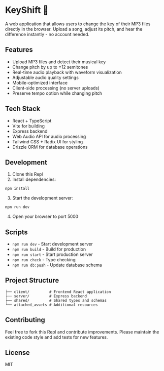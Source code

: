 # KeyShift 🎵

A web application that allows users to change the key of their MP3 files directly in the browser. Upload a song, adjust its pitch, and hear the difference instantly - no account needed.

## Features

- Upload MP3 files and detect their musical key
- Change pitch by up to ±12 semitones
- Real-time audio playback with waveform visualization
- Adjustable audio quality settings
- Mobile-optimized interface
- Client-side processing (no server uploads)
- Preserve tempo option while changing pitch

## Tech Stack

- React + TypeScript
- Vite for building
- Express backend
- Web Audio API for audio processing
- Tailwind CSS + Radix UI for styling
- Drizzle ORM for database operations

## Development

1. Clone this Repl
2. Install dependencies:
```bash
npm install
```
3. Start the development server:
```bash
npm run dev
```
4. Open your browser to port 5000

## Scripts

- `npm run dev` - Start development server
- `npm run build` - Build for production
- `npm run start` - Start production server
- `npm run check` - Type checking
- `npm run db:push` - Update database schema

## Project Structure

```
├── client/         # Frontend React application
├── server/         # Express backend
├── shared/         # Shared types and schemas
└── attached_assets # Additional resources
```

## Contributing

Feel free to fork this Repl and contribute improvements. Please maintain the existing code style and add tests for new features.

## License

MIT